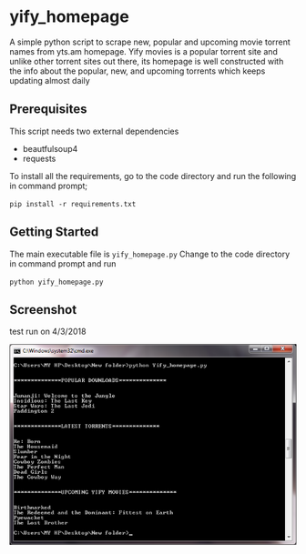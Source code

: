 # yify_homepage
A simple python script to scrape new, popular and upcoming movie torrent names from yts.am homepage. Yify movies is a popular torrent site and unlike other torrent sites out there, its homepage is well constructed with the info about the popular, new, and upcoming torrents which keeps updating almost daily

## Prerequisites
This script needs two external dependencies  
- beautfulsoup4
- requests

To install all the requirements, go to the code directory and run the following in command prompt;

`pip install -r requirements.txt`

## Getting Started
The main executable file is `yify_homepage.py`
Change to the code directory in command prompt and run 

`python yify_homepage.py`

## Screenshot
test run on 4/3/2018

![](images/test_run_4-3-2018.png)


